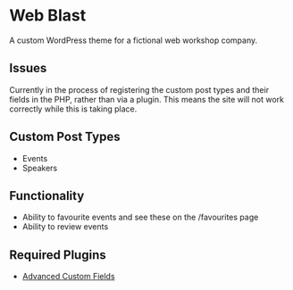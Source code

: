 # Web Blast

A custom WordPress theme for a fictional web workshop company.

## Issues

Currently in the process of registering the custom post types and their fields in the PHP, rather than via a plugin. This means the site will not work correctly while this is taking place.

## Custom Post Types

- Events
- Speakers

## Functionality

- Ability to favourite events and see these on the /favourites page
- Ability to review events

## Required Plugins

- [Advanced Custom Fields](https://www.advancedcustomfields.com/)
